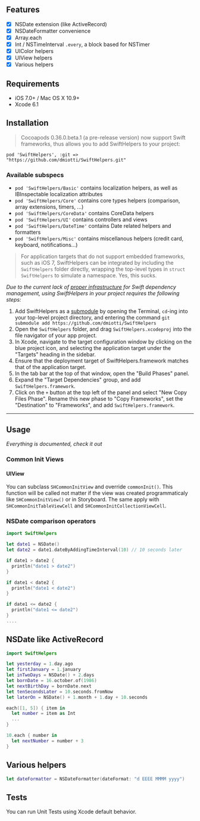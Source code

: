 
## Features

- [x] NSDate extension (like ActiveRecord)
- [x] NSDateFormatter convenience
- [x] Array.each
- [x] Int / NSTimeInterval `.every`, a block based for NSTimer
- [x] UIColor helpers
- [x] UIView helpers
- [x] Various helpers

## Requirements

- iOS 7.0+ / Mac OS X 10.9+
- Xcode 6.1

## Installation

> Cocoapods 0.36.0.beta.1 (a pre-release version) now support Swift frameworks, thus allows you to add SwiftHelpers to your project:

```
pod 'SwiftHelpers', :git => "https://github.com/dmiotti/SwiftHelpers.git"
```

### Available subspecs
- `pod 'SwiftHelpers/Basic'` contains localization helpers, as well as IBInspectable localization attributes
- `pod 'SwiftHelpers/Core'` contains core types helpers (comparison, array extensions, timers, ...)
- `pod 'SwiftHelpers/CoreData'` contains CoreData helpers
- `pod 'SwiftHelpers/UI'` contains controllers and views
- `pod 'SwiftHelpers/DateTime'` contains Date related helpers and formatters
- `pod 'SwiftHelpers/Misc'` contains miscellanous helpers (credit card, keyboard, notifications...)

> For application targets that do not support embedded frameworks, such as iOS 7, SwiftHelpers can be integrated by including the `SwiftHelpers` folder directly, wrapping the top-level types in `struct SwiftHelpers` to simulate a namespace. Yes, this sucks.

_Due to the current lack of [proper infrastructure](http://cocoapods.org) for Swift dependency management, using SwiftHelpers in your project requires the following steps:_

1. Add SwiftHelpers as a [submodule](http://git-scm.com/docs/git-submodule) by opening the Terminal, `cd`-ing into your top-level project directory, and entering the command `git submodule add https://github.com/dmiotti/SwiftHelpers`
2. Open the `SwiftHelpers` folder, and drag `SwiftHelpers.xcodeproj` into the file navigator of your app project.
3. In Xcode, navigate to the target configuration window by clicking on the blue project icon, and selecting the application target under the "Targets" heading in the sidebar.
4. Ensure that the deployment target of SwiftHelpers.framework matches that of the application target.
5. In the tab bar at the top of that window, open the "Build Phases" panel.
6. Expand the "Target Dependencies" group, and add `SwiftHelpers.framework`.
7. Click on the `+` button at the top left of the panel and select "New Copy Files Phase". Rename this new phase to "Copy Frameworks", set the "Destination" to "Frameworks", and add `SwiftHelpers.framework`.

---

## Usage

_Everything is documented, check it out_

### Common Init Views

#### UIView

You can subclass `SHCommonInitView` and override `commonInit()`. This function will be called not matter if the view was created programmaticaly like `SHCommonInitView()` or in Storyboard.
The same apply with `SHCommonInitTableViewCell` and `SHCommonInitCollectionViewCell`.

### NSDate comparison operators

```swift
import SwiftHelpers

let date1 = NSDate()
let date2 = date1.dateByAddingTimeInterval(10) // 10 seconds later

if date1 > date2 {
  println("date1 > date2")
}

if date1 < date2 {
  println("date1 < date2")
}

if date1 <= date2 {
  println("date1 <= date2")
}
....
```

## NSDate like ActiveRecord

```swift
import SwiftHelpers

let yesterday = 1.day.ago
let firstJanuary = 1.january
let inTwoDays = NSDate() + 2.days
let bornDate = 16.october.of(1986)
let nextBirthDay = bornDate.next
let tenSecondsLater = 10.seconds.fromNow
let laterOn = NSDate() + 1.month + 1.day + 10.seconds

each([1, 5]) { item in
  let number = item as Int
  ...
}

10.each { number in
  let nextNumber = number + 3
}
```

## Various helpers

```swift
let dateFormatter = NSDateFormatter(dateFormat: "d EEEE MMMM yyyy")
```

## Tests

You can run Unit Tests using Xcode default behavior.
